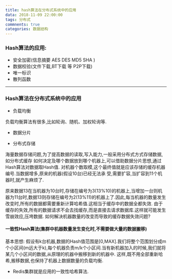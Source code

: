 ```yaml
---
title: hash算法在分布式系统中的应用
data: 2018-11-09 22:00:00
tags: 分布式 
commnents: true
categories: 数据结构
---
```


### Hash算法的应用:
- 安全加密(信息摘要  AES  DES  MD5  SHA )
- 数据校验(文件下载,BT下载 等 P2P下载)
- 唯一标识
- 散列函数

****

### Hash算法在分布式系统中的应用

- 负载均衡

负载均衡算法有很多,比如轮询、随机、加权轮询等.

- 数据分片



- 分布式存储
        
海量数据存储问题,为了提高数据的读取,写入能力,一般采用分布式方式存储数据,如分布式缓存
        如何决定及哪个数据放到哪个机器上,可以借助数据分片思想,通过Hash算法对数据取Hash值. 
        对机器个数取模,这个最终值就是应该存储的缓存机器编号.当数据增多,原来的机器(假设10台)已经无法承
        受,需要扩容,当扩容到11个机器时,就产生麻烦了.
            
原来数据13在当机器为10台时,存储在编号为3(13%10)的机器上,当增加一台则机器为11台时,数据13则存储在编号为2(13%11)的机器上了.因此,每当机器的数量发生改变时,所有的数据都需要重新计算哈希值.这相当于缓存中的数据全都失效.
 由于缓存的失效,所有的数据请求不会去找缓存,而是直接去请求数据库.这样就可能发生雪崩效应,压垮数据.
如何解决机器数量的改变而导致的缓存数据失效问题?

#### 一致性Hash算法(集群中机器数量发生变化时,不需要做大量的数据搬移)
基本思想:
        假设有k台机器,数据的Hash值范围是[0,MAX].我们将整个范围划分成m个小区间(m远大于k),每个机器负责m/k个小区间.当有新机器加入的时候,我们就将某几个小区间的数据,从原理的机器中搬移到新的机器中.
        这样,既不用全部重新哈希,搬移数据,也保持了机器上数据数量的负载均衡.
- Redis集群就是应用的一致性哈希算法.










